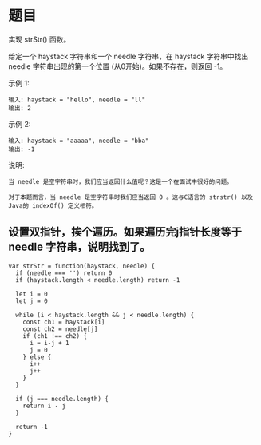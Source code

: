 # 题目

实现 strStr() 函数。

给定一个 haystack 字符串和一个 needle 字符串，在 haystack 字符串中找出 needle 字符串出现的第一个位置 (从0开始)。如果不存在，则返回  -1。

示例 1:

```
输入: haystack = "hello", needle = "ll"
输出: 2
```

示例 2:

```
输入: haystack = "aaaaa", needle = "bba"
输出: -1
```

说明:

```
当 needle 是空字符串时，我们应当返回什么值呢？这是一个在面试中很好的问题。

对于本题而言，当 needle 是空字符串时我们应当返回 0 。这与C语言的 strstr() 以及 Java的 indexOf() 定义相符。
```

## 设置双指针，挨个遍历。如果遍历完j指针长度等于 needle 字符串，说明找到了。

```
var strStr = function(haystack, needle) {
  if (needle === '') return 0
  if (haystack.length < needle.length) return -1

  let i = 0
  let j = 0

  while (i < haystack.length && j < needle.length) {
    const ch1 = haystack[i]
    const ch2 = needle[j]
    if (ch1 !== ch2) {
      i = i-j + 1
      j = 0
    } else {
      i++
      j++
    }
  }

  if (j === needle.length) {
    return i - j
  }

  return -1
}
```
